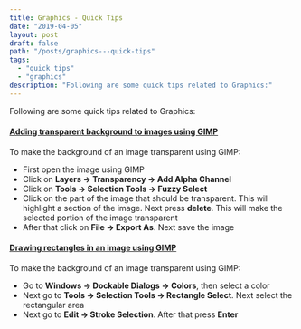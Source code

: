 ```yaml
---
title: Graphics - Quick Tips
date: "2019-04-05"
layout: post
draft: false
path: "/posts/graphics---quick-tips"
tags:
  - "quick tips"
  - "graphics"
description: "Following are some quick tips related to Graphics:"
---
```


Following are some quick tips related to Graphics:
#### [Adding transparent background to images using GIMP](https://www.wikihow.com/Make-a-Transparent-Image-Using-Gimp)
To make the background of an image transparent using GIMP:

* First open the image using GIMP
* Click on **Layers -&gt; Transparency -&gt; Add Alpha Channel**
* Click on **Tools -&gt; Selection Tools -&gt; Fuzzy Select**
* Click on the part of the image that should be transparent. This will highlight a section of the image. Next press **delete**. This will make the selected portion of the image transparent
* After that click on **File -&gt; Export As**. Next save the image

#### [Drawing rectangles in an image using GIMP](https://ubuntuforums.org/showthread.php?t=444294)
To make the background of an image transparent using GIMP:

* Go to **Windows -&gt; Dockable Dialogs -&gt; Colors**, then select a color
* Next go to **Tools -&gt; Selection Tools -&gt; Rectangle Select**. Next select the rectangular area
* Next go to **Edit -&gt; Stroke Selection**. After that press **Enter**
